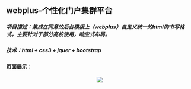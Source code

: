 ## webplus-个性化门户集群平台

##### 项目描述：集成在同意的后台模板上（webplus）自定义统一的html的书写格式，主要针对于部分高校使用，响应式布局。

##### 技术：html + css3 + jquer + bootstrap

#### 页面展示：
<div align="center">
  
  <img src="https://img-blog.csdnimg.cn/20210609103009178.gif#pic_center" >
  
</div>
